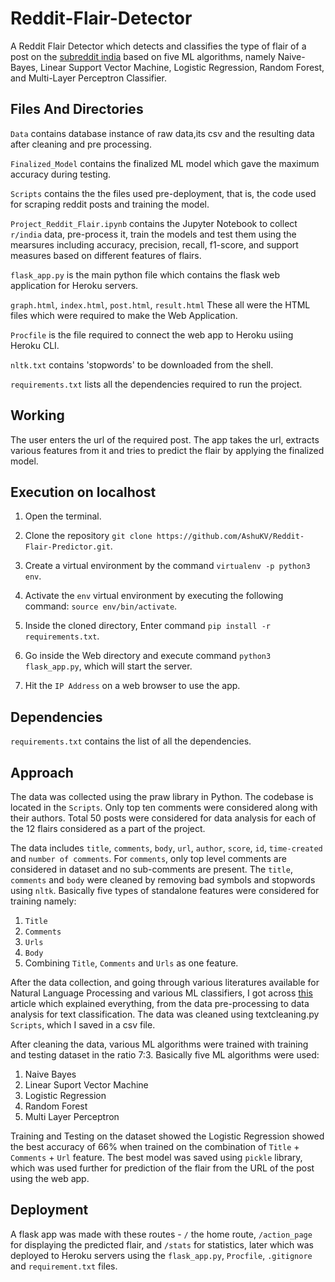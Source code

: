 # Reddit-Flair-Detector
A Reddit Flair Detector which detects and classifies the type of flair of a post on the [subreddit india](https://www.reddit.com/r/india/) based on five ML algorithms, namely Naive-Bayes, Linear Support Vector Machine, Logistic Regression, Random Forest, and Multi-Layer Perceptron Classifier.


## Files And Directories
```Data``` contains database instance of raw data,its csv and the resulting data after cleaning and pre processing.

```Finalized_Model``` contains the finalized ML model which gave the maximum accuracy during testing.

```Scripts``` contains the the files used pre-deployment, that is, the code used for scraping reddit posts and training the model.

```Project_Reddit_Flair.ipynb``` contains the Jupyter Notebook to collect ```r/india``` data, pre-process it, train the models and test them using the mearsures including accuracy, precision, recall, f1-score, and support measures based on different features of flairs.

```flask_app.py``` is the main python file which contains the flask web application for Heroku servers.

```graph.html```, ```index.html```, ```post.html```, ```result.html```  These all were the HTML files which were required to make the Web Application.

```Procfile``` is the file required to connect the web app to Heroku usiing Heroku CLI.

```nltk.txt``` contains 'stopwords' to be downloaded from the shell.

```requirements.txt``` lists all the dependencies required to run the project.


## Working
The user enters the url of the required post. The app takes the url, extracts various features from it and tries to predict the flair by applying the finalized model.


## Execution on localhost

1. Open the terminal.

2. Clone the repository ```git clone https://github.com/AshuKV/Reddit-Flair-Predictor.git```.

3.  Create a virtual environment by the command ```virtualenv -p python3 env```.

4. Activate the ```env``` virtual environment by executing the following command: ```source env/bin/activate```.

5. Inside the cloned directory, Enter command ```pip install -r requirements.txt```.

6. Go inside the Web directory and execute command ```python3 flask_app.py```, which will start the server. 

7. Hit the ```IP Address``` on a web browser to use the app.


## Dependencies

```requirements.txt``` contains the list of all the dependencies.


## Approach

The data was collected using the praw library in Python. The codebase is located in the ```Scripts```. Only top ten comments were considered along with their authors. Total 50 posts were considered for data analysis for each of the 12 flairs considered as a part of the project.

The data includes ```title```, ```comments```, ```body```, ```url```,  ```author```, ```score```, ```id```, ```time-created``` and ```number of comments```. For ```comments```, only top level comments are considered in dataset and no sub-comments are present. The ```title```, ```comments``` and ```body``` were cleaned by removing bad symbols and stopwords using ```nltk```. Basically five types of standalone features were considered for training namely:
1. ```Title```
2. ```Comments```
3. ```Urls```
4. ```Body```
5. Combining ```Title```, ```Comments``` and ```Urls``` as one feature.

After the data collection, and going through various literatures available for Natural Language Processing and various ML  classifiers, I got across [this](https://towardsdatascience.com/multi-class-text-classification-model-comparison-and-selection-5eb066197568) article which explained everything, from the data pre-processing to data analysis for text classification. The data was cleaned using textcleaning.py ```Scripts```, which I saved in a csv file.

After cleaning the data, various ML algorithms were trained with training and testing dataset in the ratio 7:3. Basically five ML algorithms were used:
 1. Naive Bayes
 2. Linear Suport Vector Machine
 3. Logistic Regression
 4. Random Forest
 5. Multi Layer Perceptron
 
Training and Testing on the dataset showed the Logistic Regression showed the best accuracy of 66% when trained on the combination of ```Title``` +  ```Comments``` + ```Url``` feature. The best model was saved using ```pickle``` library, which was used further for prediction of the flair from the URL of the post using the web app.


## Deployment

A flask app was made with these routes - ```/``` the home route, ```/action_page``` for displaying the predicted flair, and ```/stats``` for statistics, later which was deployed to Heroku servers using the ```flask_app.py```,  ```Procfile```, ```.gitignore``` and ```requirement.txt``` files.
